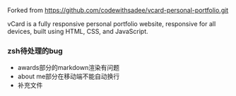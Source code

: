 Forked from https://github.com/codewithsadee/vcard-personal-portfolio.git

vCard is a fully responsive personal portfolio website, responsive for all devices, built using HTML, CSS, and JavaScript.

### zsh待处理的bug
- awards部分的markdown渲染有问题
- about me部分在移动端不能自动换行
- 补充文件